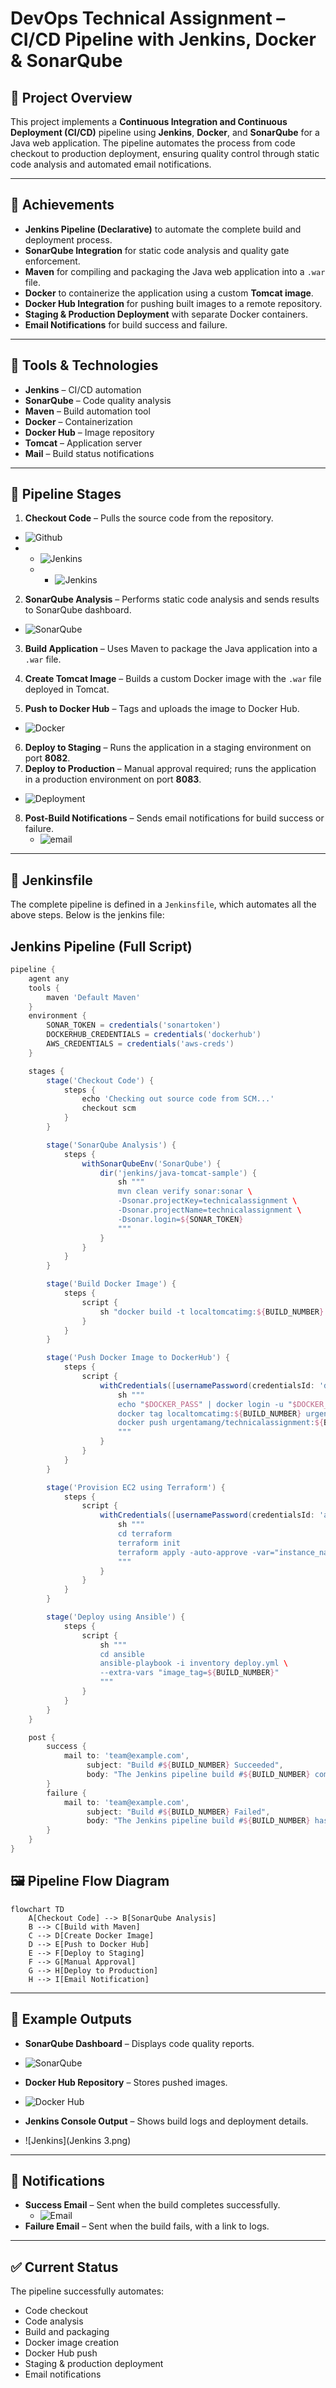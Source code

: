 

# DevOps Technical Assignment – CI/CD Pipeline with Jenkins, Docker & SonarQube

## 📌 Project Overview

This project implements a **Continuous Integration and Continuous Deployment (CI/CD)** pipeline using **Jenkins**, **Docker**, and **SonarQube** for a Java web application. The pipeline automates the process from code checkout to production deployment, ensuring quality control through static code analysis and automated email notifications.

---

## 🚀 Achievements

* **Jenkins Pipeline (Declarative)** to automate the complete build and deployment process.
* **SonarQube Integration** for static code analysis and quality gate enforcement.
* **Maven** for compiling and packaging the Java web application into a `.war` file.
* **Docker** to containerize the application using a custom **Tomcat image**.
* **Docker Hub Integration** for pushing built images to a remote repository.
* **Staging & Production Deployment** with separate Docker containers.
* **Email Notifications** for build success and failure.

---

## 🔧 Tools & Technologies

* **Jenkins** – CI/CD automation
* **SonarQube** – Code quality analysis
* **Maven** – Build automation tool
* **Docker** – Containerization
* **Docker Hub** – Image repository
* **Tomcat** – Application server
* **Mail** – Build status notifications

---

## 📂 Pipeline Stages

1. **Checkout Code** – Pulls the source code from the repository.
- ![Github](images/Github.png)
- - ![Jenkins](images/Jenkins.png)
  - - ![Jenkins](images/jenkins1.png)
2. **SonarQube Analysis** – Performs static code analysis and sends results to SonarQube dashboard.
- ![SonarQube](images/Sonarqube.png)
3. **Build Application** – Uses Maven to package the Java application into a `.war` file.
  
4. **Create Tomcat Image** – Builds a custom Docker image with the `.war` file deployed in Tomcat.
5. **Push to Docker Hub** – Tags and uploads the image to Docker Hub.
 - ![Docker](images/DockerHub.png)
6. **Deploy to Staging** – Runs the application in a staging environment on port **8082**.
7. **Deploy to Production** – Manual approval required; runs the application in a production environment on port **8083**.
  - ![Deployment](images/Deployment.png)
8. **Post-Build Notifications** – Sends email notifications for build success or failure.
     - ![email](Email.png)

---

## 📜 Jenkinsfile

The complete pipeline is defined in a `Jenkinsfile`, which automates all the above steps. Below is the jenkins file:
## Jenkins Pipeline (Full Script)


```groovy
pipeline {
    agent any
    tools { 
        maven 'Default Maven' 
    }
    environment {
        SONAR_TOKEN = credentials('sonartoken')
        DOCKERHUB_CREDENTIALS = credentials('dockerhub')
        AWS_CREDENTIALS = credentials('aws-creds')
    }

    stages {
        stage('Checkout Code') {
            steps {
                echo 'Checking out source code from SCM...'
                checkout scm
            }
        }

        stage('SonarQube Analysis') {
            steps {
                withSonarQubeEnv('SonarQube') {
                    dir('jenkins/java-tomcat-sample') {
                        sh """
                        mvn clean verify sonar:sonar \
                        -Dsonar.projectKey=technicalassignment \
                        -Dsonar.projectName=technicalassignment \
                        -Dsonar.login=${SONAR_TOKEN}
                        """
                    }
                }
            }
        }

        stage('Build Docker Image') {
            steps {
                script {
                    sh "docker build -t localtomcatimg:${BUILD_NUMBER} jenkins/java-tomcat-sample"
                }
            }
        }

        stage('Push Docker Image to DockerHub') {
            steps {
                script {
                    withCredentials([usernamePassword(credentialsId: 'dockerhub', usernameVariable: 'DOCKER_USER', passwordVariable: 'DOCKER_PASS')]) {
                        sh """
                        echo "$DOCKER_PASS" | docker login -u "$DOCKER_USER" --password-stdin
                        docker tag localtomcatimg:${BUILD_NUMBER} urgentamang/technicalassignment:${BUILD_NUMBER}
                        docker push urgentamang/technicalassignment:${BUILD_NUMBER}
                        """
                    }
                }
            }
        }

        stage('Provision EC2 using Terraform') {
            steps {
                script {
                    withCredentials([usernamePassword(credentialsId: 'aws-creds', usernameVariable: 'AWS_ACCESS_KEY_ID', passwordVariable: 'AWS_SECRET_ACCESS_KEY')]) {
                        sh """
                        cd terraform
                        terraform init
                        terraform apply -auto-approve -var="instance_name=techassign-${BUILD_NUMBER}"
                        """
                    }
                }
            }
        }

        stage('Deploy using Ansible') {
            steps {
                script {
                    sh """
                    cd ansible
                    ansible-playbook -i inventory deploy.yml \
                    --extra-vars "image_tag=${BUILD_NUMBER}"
                    """
                }
            }
        }
    }

    post {
        success {
            mail to: 'team@example.com',
                 subject: "Build #${BUILD_NUMBER} Succeeded",
                 body: "The Jenkins pipeline build #${BUILD_NUMBER} completed successfully."
        }
        failure {
            mail to: 'team@example.com',
                 subject: "Build #${BUILD_NUMBER} Failed",
                 body: "The Jenkins pipeline build #${BUILD_NUMBER} has failed."
        }
    }
}
```

## 🖼️ Pipeline Flow Diagram

```mermaid
flowchart TD
    A[Checkout Code] --> B[SonarQube Analysis]
    B --> C[Build with Maven]
    C --> D[Create Docker Image]
    D --> E[Push to Docker Hub]
    E --> F[Deploy to Staging]
    F --> G[Manual Approval]
    G --> H[Deploy to Production]
    H --> I[Email Notification]
```

---

## 🔗 Example Outputs

* **SonarQube Dashboard** – Displays code quality reports.
 - ![SonarQube](Sonarqube.png)
* **Docker Hub Repository** – Stores pushed images.
 - ![Docker Hub](DockerHub1.png)
* **Jenkins Console Output** – Shows build logs and deployment details.
 - ![Jenkins](Jenkins 3.png)

---

## 📧 Notifications

* **Success Email** – Sent when the build completes successfully.
  - ![Email](Email.png)
* **Failure Email** – Sent when the build fails, with a link to logs.

---

## ✅ Current Status

The pipeline successfully automates:

* Code checkout
* Code analysis
* Build and packaging
* Docker image creation
* Docker Hub push
* Staging & production deployment
* Email notifications

